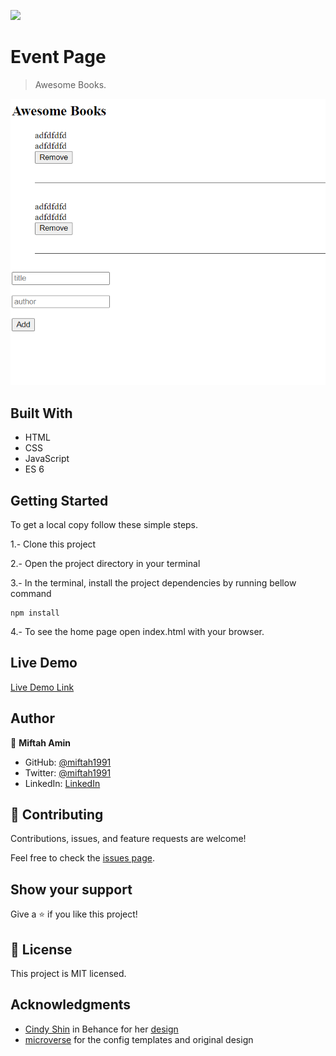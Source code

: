 ![](https://img.shields.io/badge/Microverse-blueviolet)

# Event Page

> Awesome Books.

![screenshot](https://github.com/miftah1991/Awesomebooks/blob/milestones/img-1.png)


## Built With

- HTML
- CSS
- JavaScript
- ES 6

## Getting Started
To get a local copy follow these simple steps.

1.- Clone this project

2.- Open the project directory in your terminal

3.- In the terminal, install the project dependencies by running bellow command

```
npm install
```
4.- To see the home page open index.html with your browser.


## Live Demo

[Live Demo Link](https://miftah1991.github.io/Awesomebooks-ES6/)


## Author

👤 **Miftah Amin**

- GitHub: [@miftah1991](https://github.com/miftah1991)
- Twitter: [@miftah1991](https://twitter.com/miftah1991)
- LinkedIn: [LinkedIn](https://www.linkedin.com/in/miftah1991/)

## 🤝 Contributing

Contributions, issues, and feature requests are welcome!

Feel free to check the [issues page](../../issues/).

## Show your support

Give a ⭐️ if you like this project!

**📝 License**
----------------------------------------------------------------------
This project is MIT licensed.
## Acknowledgments

- [Cindy Shin](https://github.com/microverseinc/curriculum-html-css/blob/main/capstone/html_capstone.md#:~:text=Cindy%20Shin%20in%20Behance) in Behance for her [design](https://www.behance.net/gallery/29845175/CC-Global-Summit-2015)
- [microverse](http://www.microverse.org) for the config templates and original design
